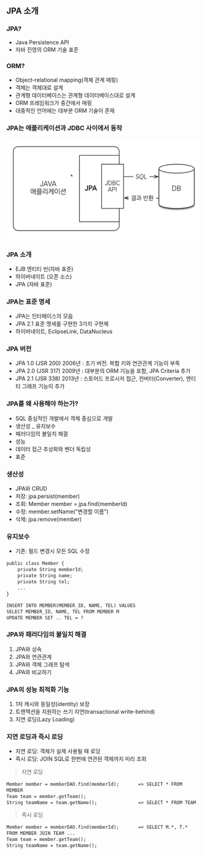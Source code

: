 ## JPA 소개


### JPA?
- Java Persistence API
- 자바 진영의 ORM 기술 표준


### ORM?
- Object-relational mapping(객체 관계 매핑)
- 객체는 객체대로 설계
- 관계형 데이터베이스는 관계형 데이터베이스대로 설계
- ORM 프레임워크가 중간에서 매핑
- 대중적인 언어에는 대부분 ORM 기술이 존재


### JPA는 애플리케이션과 JDBC 사이에서 동작

![JPA](./image/JPA.png)


### JPA 소개

- EJB 엔티티 빈(자바 표준)
- 하이버네이트 (오픈 소스)
- JPA (자바 표준)


### JPA는 표준 명세
- JPA는 인터페이스의 모음
- JPA 2.1 표준 명세를 구현한 3가지 구현체
- 하이버네이트, EclipseLink, DataNucleus


### JPA 버전
- JPA 1.0 (JSR 200) 2006년 : 초기 버전. 복합 키와 연관관계 기능이 부족
- JPA 2.0 (JSR 317) 2009년 : 대부분의 ORM 기능을 포함, JPA Criteria 추가
- JPA 2.1 (JSR 338) 2013년 : 스토어드 프로시저 접근, 컨버터(Converter), 엔티티 그래프 기능이 추가


### JPA를 왜 사용해야 하는가?

- SQL 중심적인 개발에서 객체 중심으로 개발
- 생산성
_ 유지보수
- 패러다임의 불일치 해결
- 성능
- 데이터 접근 추상화와 벤더 독립성
- 표준


### 생산성

- JPA와 CRUD
- 저장: jpa.persist(member)
- 조회: Member member = jpa.find(memberId)
- 수정: member.setName("변경할 이름")
- 삭제: jpa.remove(member)


### 유지보수

- 기존: 필드 변경시 모든 SQL 수정
```
public class Member {
    private String memberId;
    private String name;
    private String tel;
    ...
}
```

```
INSERT INTO MEMBER(MEMBER_ID, NAME, TEL) VALUES
SELECT MEMBER_ID, NAME, TEL FROM MEMBER M
UPDATE MEMBER SET .. TEL = ?
```


### JPA와 패러다임의 불일치 해결

1. JPA와 상속
2. JPA와 연관관계
3. JPA와 객체 그래프 탐색
4. JPA와 비교하기


### JPA의 성능 최적화 기능

1. 1차 캐시와 동일성(identity) 보장
2. 트랜잭션을 지원하는 쓰기 지연(transactional write-behind)
3. 지연 로딩(Lazy Loading)


### 지연 로딩과 즉시 로딩

- 지연 로딩: 객체가 실제 사용될 때 로딩
- 즉시 로딩: JOIN SQL로 한번에 연관된 객체까지 미리 조회

> 지연 로딩
```
Member member = memberDAO.find(memberId);       => SELECT * FROM MEMBER
Team team = member.getTeam();
String teamName = team.getName();               => SELECT * FROM TEAM
```

> 즉시 로딩
```
Member member = memberDAO.find(memberId);       => SELECT M.*, T.* FROM MEMBER JOIN TEAM ...
Team team = member.getTeam();
String teamName = team.getName();
```






